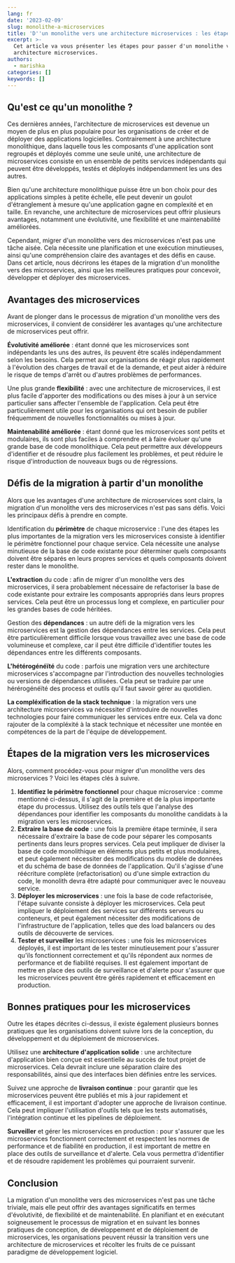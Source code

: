 ```yaml
---
lang: fr
date: '2023-02-09'
slug: monolithe-a-microservices
title: 'D''un monolithe vers une architecture microservices : les étapes pour y arriver'
excerpt: >-
  Cet article va vous présenter les étapes pour passer d'un monolithe vers une
  architecture microservices.
authors:
  - marishka
categories: []
keywords: []
---
```


## Qu'est ce qu'un monolithe ?

Ces dernières années, l'architecture de microservices est devenue un moyen de plus en plus populaire pour les organisations de créer et de déployer des applications logicielles. Contrairement à une architecture monolithique, dans laquelle tous les composants d'une application sont regroupés et déployés comme une seule unité, une architecture de microservices consiste en un ensemble de petits services indépendants qui peuvent être développés, testés et déployés indépendamment les uns des autres.

Bien qu'une architecture monolithique puisse être un bon choix pour des applications simples à petite échelle, elle peut devenir un goulot d'étranglement à mesure qu'une application gagne en complexité et en taille. En revanche, une architecture de microservices peut offrir plusieurs avantages, notamment une évolutivité, une flexibilité et une maintenabilité améliorées.

Cependant, migrer d'un monolithe vers des microservices n'est pas une tâche aisée. Cela nécessite une planification et une exécution minutieuses, ainsi qu'une compréhension claire des avantages et des défis en cause. Dans cet article, nous décrirons les étapes de la migration d'un monolithe vers des microservices, ainsi que les meilleures pratiques pour concevoir, développer et déployer des microservices.

## Avantages des microservices

Avant de plonger dans le processus de migration d'un monolithe vers des microservices, il convient de considérer les avantages qu'une architecture de microservices peut offrir.

**Évolutivité améliorée** : étant donné que les microservices sont indépendants les uns des autres, ils peuvent être scalés indépendamment selon les besoins. Cela permet aux organisations de réagir plus rapidement à l'évolution des charges de travail et de la demande, et peut aider à réduire le risque de temps d'arrêt ou d'autres problèmes de performances.

Une plus grande **flexibilité** : avec une architecture de microservices, il est plus facile d'apporter des modifications ou des mises à jour à un service particulier sans affecter l'ensemble de l'application. Cela peut être particulièrement utile pour les organisations qui ont besoin de publier fréquemment de nouvelles fonctionnalités ou mises à jour.

**Maintenabilité améliorée** : étant donné que les microservices sont petits et modulaires, ils sont plus faciles à comprendre et à faire évoluer qu'une grande base de code monolithique. Cela peut permettre aux développeurs d'identifier et de résoudre plus facilement les problèmes, et peut réduire le risque d'introduction de nouveaux bugs ou de régressions.

## Défis de la migration à partir d'un monolithe

Alors que les avantages d'une architecture de microservices sont clairs, la migration d'un monolithe vers des microservices n'est pas sans défis. Voici les principaux défis à prendre en compte.

Identification du **périmètre** de chaque microservice : l'une des étapes les plus importantes de la migration vers les microservices consiste à identifier le périmètre fonctionnel pour chaque service. Cela nécessite une analyse minutieuse de la base de code existante pour déterminer quels composants doivent être séparés en leurs propres services et quels composants doivent rester dans le monolithe.

**L'extraction** du code : afin de migrer d'un monolithe vers des microservices, il sera probablement nécessaire de refactoriser la base de code existante pour extraire les composants appropriés dans leurs propres services. Cela peut être un processus long et complexe, en particulier pour les grandes bases de code héritées.

Gestion des **dépendances** : un autre défi de la migration vers les microservices est la gestion des dépendances entre les services. Cela peut être particulièrement difficile lorsque vous travaillez avec une base de code volumineuse et complexe, car il peut être difficile d'identifier toutes les dépendances entre les différents composants.

**L'hétérogénéïté** du code : parfois une migration vers une architecture microservices s'accompagne par l'introduction des nouvelles technologies ou versions de dépendances utilisées. Cela peut se traduire par une hérérogénéïté des process et outils qu'il faut savoir gérer au quotidien.

**La compléxification de la stack technique** : la migration vers une architecture microservices va nécessiter d'introduire  de nouvelles technologies pour faire communiquer les services entre eux. Cela va donc rajouter de la compléxité à la stack technique et nécessiter une montée en compétences de la part de l'équipe de développement.

## Étapes de la migration vers les microservices

Alors, comment procédez-vous pour migrer d'un monolithe vers des microservices ? Voici les étapes clés à suivre.

1. **Identifiez le périmètre fonctionnel** pour chaque microservice : comme mentionné ci-dessus, il s'agit de la première et de la plus importante étape du processus. Utilisez des outils tels que l'analyse des dépendances pour identifier les composants du monolithe candidats à la migration vers les microservices.
2. **Extraire la base de code** : une fois la première étape terminée, il sera nécessaire d'extraire la base de code pour séparer les composants pertinents dans leurs propres services. Cela peut impliquer de diviser la base de code monolithique en éléments plus petits et plus modulaires, et peut également nécessiter des modifications du modèle de données et du schéma de base de données de l'application. Qu'il s'agisse d'une réécriture complète (refactorisation) ou d'une simple extraction du code, le monolith devra être adapté pour communiquer avec le nouveau service.
3. **Déployer les microservices** : une fois la base de code refactorisée, l'étape suivante consiste à déployer les microservices. Cela peut impliquer le déploiement des services sur différents serveurs ou conteneurs, et peut également nécessiter des modifications de l'infrastructure de l'application, telles que des load balancers ou des outils de découverte de services.
4. **Tester et surveiller** les microservices : une fois les microservices déployés, il est important de les tester minutieusement pour s'assurer qu'ils fonctionnent correctement et qu'ils répondent aux normes de performance et de fiabilité requises. Il est également important de mettre en place des outils de surveillance et d'alerte pour s'assurer que les microservices peuvent être gérés rapidement et efficacement en production.

## Bonnes pratiques pour les microservices

Outre les étapes décrites ci-dessus, il existe également plusieurs bonnes pratiques que les organisations doivent suivre lors de la conception, du développement et du déploiement de microservices.

Utilisez une **architecture d'application solide** : une architecture d'application bien conçue est essentielle au succès de tout projet de microservices. Cela devrait inclure une séparation claire des responsabilités, ainsi que des interfaces bien définies entre les services.

Suivez une approche de **livraison continue** : pour garantir que les microservices peuvent être publiés et mis à jour rapidement et efficacement, il est important d'adopter une approche de livraison continue. Cela peut impliquer l'utilisation d'outils tels que les tests automatisés, l'intégration continue et les pipelines de déploiement.

**Surveiller** et gérer les microservices en production : pour s'assurer que les microservices fonctionnent correctement et respectent les normes de performance et de fiabilité en production, il est important de mettre en place des outils de surveillance et d'alerte. Cela vous permettra d'identifier et de résoudre rapidement les problèmes qui pourraient survenir.

## Conclusion

La migration d'un monolithe vers des microservices n'est pas une tâche triviale, mais elle peut offrir des avantages significatifs en termes d'évolutivité, de flexibilité et de maintenabilité. En planifiant et en exécutant soigneusement le processus de migration et en suivant les bonnes pratiques de conception, de développement et de déploiement de microservices, les organisations peuvent réussir la transition vers une architecture de microservices et récolter les fruits de ce puissant paradigme de développement logiciel.
